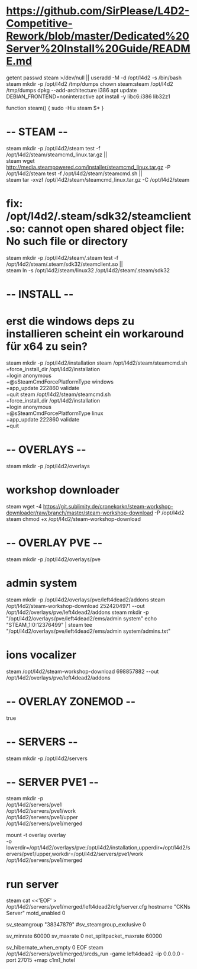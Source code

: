 # https://github.com/SirPlease/L4D2-Competitive-Rework/blob/master/Dedicated%20Server%20Install%20Guide/README.md

getent passwd steam >/dev/null || useradd -M -d /opt/l4d2 -s /bin/bash steam
mkdir -p /opt/l4d2 /tmp/dumps
chown steam:steam /opt/l4d2 /tmp/dumps
dpkg --add-architecture i386
apt update
DEBIAN_FRONTEND=noninteractive apt install -y libc6:i386 lib32z1

function steam() { sudo -Hiu steam $* }

# -- STEAM -- #

steam mkdir -p /opt/l4d2/steam
test -f /opt/l4d2/steam/steamcmd_linux.tar.gz || \
  steam wget http://media.steampowered.com/installer/steamcmd_linux.tar.gz -P /opt/l4d2/steam
test -f /opt/l4d2/steam/steamcmd.sh || \
  steam tar -xvzf /opt/l4d2/steam/steamcmd_linux.tar.gz -C /opt/l4d2/steam

# fix: /opt/l4d2/.steam/sdk32/steamclient.so: cannot open shared object file: No such file or directory
steam mkdir -p /opt/l4d2/steam/.steam
test -f /opt/l4d2/steam/.steam/sdk32/steamclient.so || \
  steam ln -s /opt/l4d2/steam/linux32 /opt/l4d2/steam/.steam/sdk32

# -- INSTALL -- #

# erst die windows deps zu installieren scheint ein workaround für x64 zu sein?
steam mkdir -p /opt/l4d2/installation
steam /opt/l4d2/steam/steamcmd.sh \
    +force_install_dir /opt/l4d2/installation \
    +login anonymous \
    +@sSteamCmdForcePlatformType windows \
    +app_update 222860 validate \
    +quit
steam /opt/l4d2/steam/steamcmd.sh \
    +force_install_dir /opt/l4d2/installation \
    +login anonymous \
    +@sSteamCmdForcePlatformType linux \
    +app_update 222860 validate \
    +quit

# -- OVERLAYS -- #

steam mkdir -p /opt/l4d2/overlays

# workshop downloader
steam wget -4 https://git.sublimity.de/cronekorkn/steam-workshop-downloader/raw/branch/master/steam-workshop-download -P /opt/l4d2
steam chmod +x /opt/l4d2/steam-workshop-download

# -- OVERLAY PVE -- #

steam mkdir -p /opt/l4d2/overlays/pve

# admin system
steam mkdir -p /opt/l4d2/overlays/pve/left4dead2/addons
steam /opt/l4d2/steam-workshop-download 2524204971 --out /opt/l4d2/overlays/pve/left4dead2/addons
steam mkdir -p "/opt/l4d2/overlays/pve/left4dead2/ems/admin system"
echo "STEAM_1:0:12376499" | steam tee "/opt/l4d2/overlays/pve/left4dead2/ems/admin system/admins.txt"

# ions vocalizer
steam /opt/l4d2/steam-workshop-download 698857882 --out /opt/l4d2/overlays/pve/left4dead2/addons

# -- OVERLAY ZONEMOD -- #

true

# -- SERVERS -- #

steam mkdir -p /opt/l4d2/servers

# -- SERVER PVE1 -- #

steam mkdir -p \
  /opt/l4d2/servers/pve1 \
  /opt/l4d2/servers/pve1/work \
  /opt/l4d2/servers/pve1/upper \
  /opt/l4d2/servers/pve1/merged

mount -t overlay overlay \
  -o lowerdir=/opt/l4d2/overlays/pve:/opt/l4d2/installation,upperdir=/opt/l4d2/servers/pve1/upper,workdir=/opt/l4d2/servers/pve1/work \
  /opt/l4d2/servers/pve1/merged

# run server
steam cat <<'EOF' > /opt/l4d2/servers/pve1/merged/left4dead2/cfg/server.cfg
hostname "CKNs Server"
motd_enabled 0

sv_steamgroup "38347879"
#sv_steamgroup_exclusive 0

sv_minrate 60000
sv_maxrate 0
net_splitpacket_maxrate 60000

sv_hibernate_when_empty 0
EOF
steam /opt/l4d2/servers/pve1/merged/srcds_run -game left4dead2 -ip 0.0.0.0 -port 27015 +map c1m1_hotel
